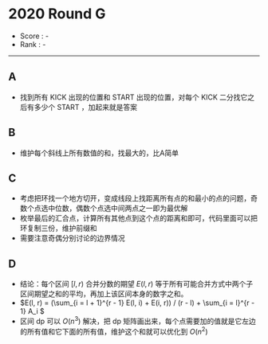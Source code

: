 # 2020 Round G

-   Score : -
-   Rank : -

---

## A

- 找到所有 KICK 出现的位置和 START 出现的位置，对每个 KICK 二分找它之后有多少个 START ，加起来就是答案

## B

- 维护每个斜线上所有数值的和，找最大的，比A简单

## C

- 考虑把环找一个地方切开，变成线段上找距离所有点的和最小的点的问题，奇数个点选中位数，偶数个点选中间两点之一即为最优解
- 枚举最后的汇合点，计算所有其他点到这个点的距离和即可，代码里面可以把环复制三份，维护前缀和
- 需要注意奇偶分别讨论的边界情况

## D

- 结论：每个区间 $[l, r)$ 合并分数的期望 $E(l, r)$ 等于所有可能合并方式中两个子区间期望之和的平均，再加上该区间本身的数字之和。
- $E(l, r) = (\sum_{i = l + 1}^{r - 1} E(l, i) + E(i, r)) / (r - l) + \sum_{i = l}^{r - 1} A_i $
- 区间 dp 可以 $O(n^3)$ 解决，把 dp 矩阵画出来，每个点需要加的值就是它左边的所有值和它下面的所有值，维护这个和就可以优化到 $O(n^2)$
